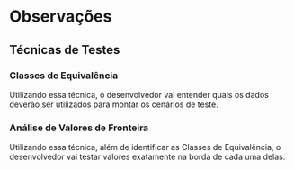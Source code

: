 # Observações

## Técnicas de Testes

### Classes de Equivalência
Utilizando essa técnica, o desenvolvedor vai entender quais os dados deverão ser utilizados para montar os cenários de teste.

### Análise de Valores de Fronteira
Utilizando essa técnica, além de identificar as Classes de Equivalência, o desenvolvedor vai testar valores exatamente na borda de cada uma delas.
